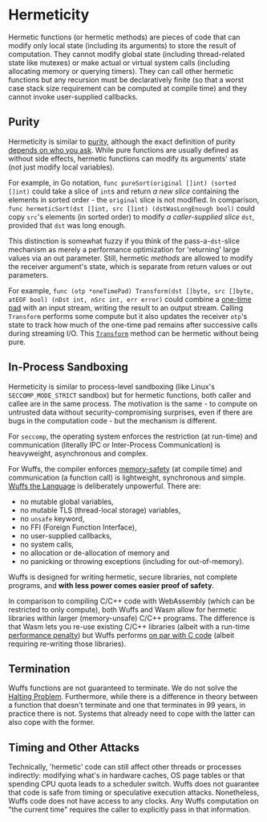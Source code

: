 # Hermeticity

Hermetic functions (or hermetic methods) are pieces of code that can modify
only local state (including its arguments) to store the result of computation.
They cannot modify global state (including thread-related state like mutexes)
or make actual or virtual system calls (including allocating memory or querying
timers). They can call other hermetic functions but any recursion must be
declaratively finite (so that a worst case stack size requirement can be
computed at compile time) and they cannot invoke user-supplied callbacks.


## Purity

Hermeticity is similar to
[purity](https://en.wikipedia.org/wiki/Pure_function), although the exact
definition of purity [depends on who you
ask](https://twitter.com/radokirov/status/1097325661658570752). While pure
functions are usually defined as without side effects, hermetic functions can
modify its arguments' state (not just modify local variables).

For example, in Go notation, `func pureSort(original []int) (sorted []int)`
could take a slice of `int`s and return *a new slice* containing the elements
in sorted order - the `original` slice is not modified. In comparison, `func
hermeticSort(dst []int, src []int) (dstWasLongEnough bool)` could copy `src`'s
elements (in sorted order) to modify *a caller-supplied slice* `dst`, provided
that `dst` was long enough.

This distinction is somewhat fuzzy if you think of the pass-a-`dst`-slice
mechanism as merely a performance optimization for 'returning' large values via
an out parameter. Still, hermetic *methods* are allowed to modify the receiver
argument's state, which is separate from return values or out parameters.

For example, `func (otp *oneTimePad) Transform(dst []byte, src []byte, atEOF
bool) (nDst int, nSrc int, err error)` could combine a [one-time
pad](https://en.wikipedia.org/wiki/One-time_pad) with an input stream, writing
the result to an output stream. Calling `Transform` performs some compute but
it also updates the receiver `otp`'s state to track how much of the one-time
pad remains after successive calls during streaming I/O. This
[`Transform`](https://pkg.go.dev/golang.org/x/text/transform?tab=doc#Transformer)
method can be hermetic without being pure.


## In-Process Sandboxing

Hermeticity is similar to process-level sandboxing (like Linux's
`SECCOMP_MODE_STRICT` sandbox) but for hermetic functions, both caller and
callee are in the same process. The motivation is the same - to compute on
untrusted data without security-compromising surprises, even if there are bugs
in the computation code - but the mechanism is different.

For `seccomp`, the operating system enforces the restriction (at run-time) and
communication (literally IPC or Inter-Process Communication) is heavyweight,
asynchronous and complex.

For Wuffs, the compiler enforces [memory-safety](/doc/note/memory-safety.md)
(at compile time) and communication (a function call) is lightweight,
synchronous and simple. [Wuffs the Language](/doc/wuffs-the-language.md) is
deliberately unpowerful. There are:

- no mutable global variables,
- no mutable TLS (thread-local storage) variables,
- no `unsafe` keyword,
- no FFI (Foreign Function Interface),
- no user-supplied callbacks,
- no system calls,
- no allocation or de-allocation of memory and
- no panicking or throwing exceptions (including for out-of-memory).

Wuffs is designed for writing hermetic, secure libraries, not complete
programs, and **with less power comes easier proof of safety**.

In comparison to compiling C/C++ code with WebAssembly (which can be restricted
to only compute), both Wuffs and Wasm allow for hermetic libraries within
larger (memory-unsafe) C/C++ programs. The difference is that Wasm lets you
re-use existing C/C++ libraries (albeit with a run-time [performance
penalty](https://kripken.github.io/blog/wasm/2020/07/27/wasmboxc.html)) but
Wuffs performs [on par with C
code](https://github.com/google/wuffs/blob/master/doc/benchmarks.md) (albeit
requiring re-writing those libraries).


## Termination

Wuffs functions are not guaranteed to terminate. We do not solve the [Halting
Problem](https://en.wikipedia.org/wiki/Halting_problem). Furthermore, while
there is a difference in theory between a function that doesn't terminate and
one that terminates in 99 years, in practice there is not. Systems that already
need to cope with the latter can also cope with the former.


## Timing and Other Attacks

Technically, 'hermetic' code can still affect other threads or processes
indirectly: modifying what's in hardware caches, OS page tables or that
spending CPU quota leads to a scheduler switch. Wuffs does not guarantee that
code is safe from timing or speculative execution attacks. Nonetheless, Wuffs
code does not have access to any clocks. Any Wuffs computation on "the current
time" requires the caller to explicitly pass in that information.
